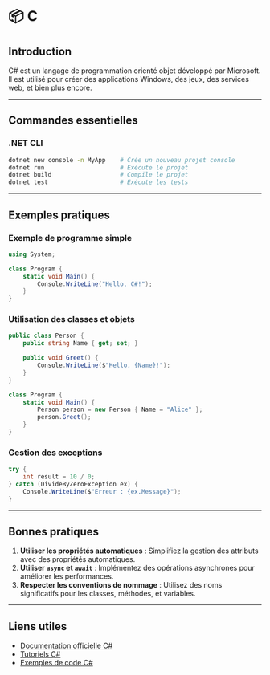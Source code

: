 # 📦 C #

## Introduction

C# est un langage de programmation orienté objet développé par Microsoft. Il est utilisé pour créer des applications Windows, des jeux, des services web, et bien plus encore.

---

## Commandes essentielles

### .NET CLI

```bash
dotnet new console -n MyApp    # Crée un nouveau projet console
dotnet run                     # Exécute le projet
dotnet build                   # Compile le projet
dotnet test                    # Exécute les tests
```

---

## Exemples pratiques

### Exemple de programme simple

```csharp
using System;

class Program {
    static void Main() {
        Console.WriteLine("Hello, C#!");
    }
}
```

### Utilisation des classes et objets

```csharp
public class Person {
    public string Name { get; set; }

    public void Greet() {
        Console.WriteLine($"Hello, {Name}!");
    }
}

class Program {
    static void Main() {
        Person person = new Person { Name = "Alice" };
        person.Greet();
    }
}
```

### Gestion des exceptions

```csharp
try {
    int result = 10 / 0;
} catch (DivideByZeroException ex) {
    Console.WriteLine($"Erreur : {ex.Message}");
}
```

---

## Bonnes pratiques

1. **Utiliser les propriétés automatiques** : Simplifiez la gestion des attributs avec des propriétés automatiques.
2. **Utiliser `async` et `await`** : Implémentez des opérations asynchrones pour améliorer les performances.
3. **Respecter les conventions de nommage** : Utilisez des noms significatifs pour les classes, méthodes, et variables.

---

## Liens utiles

- [Documentation officielle C#](https://learn.microsoft.com/en-us/dotnet/csharp/)
- [Tutoriels C#](https://learn.microsoft.com/en-us/dotnet/csharp/tutorials/)
- [Exemples de code C#](https://github.com/dotnet/samples)

